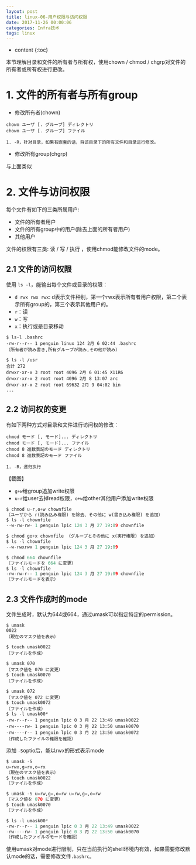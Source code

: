 ```yaml
---
layout: post
title: linux-06-用户权限与访问权限
date: 2017-11-26 00:00:06
categories: Infra技术
tags: linux
---
```

* content
{:toc}


本节理解目录和文件的所有者与所有权，使用chown / chmod / chgrp对文件的所有者或所有权进行更改。

# 1. 文件的所有者与所有group

- 修改所有者(chown)

```
chown ユーザ [. グループ] ディレクトリ 
chown ユーザ [. グループ] ファイル 

1. -R，针对目录，如果有嵌套的话，将该目录下的所有文件和目录进行修改。
```

- 修改所有group(chgrp)

与上面类似


# 2. 文件与访问权限

每个文件有如下的三类所属用户:
- 文件的所有者用户
- 文件的所有group中的用户(除去上面的所有者用户)
- 其他用户

文件的权限有三类: 读 / 写 / 执行 ，使用chmod能修改文件的mode。

## 2.1 文件的访问权限

使用 `ls -l`，能输出每个文件或目录的权限：

- `d rwx rwx rwx`: d表示文件种别，第一个rwx表示所有者用户权限，第二个表示所有group的，第三个表示其他用户的。
- `r`：读
- `w`：写
- `x`：执行或是目录移动

```
$ ls-l .bashrc 
-rw-r--r-- 1 penguin linux 124 2月 6 02:44 .bashrc 
（所有者が読み書き,所有グループが読み,その他が読み）

$ ls -l /usr 
合計 272 
drwxr-xr-x 3 root root 4096 2月 6 01:45 X11R6 
drwxr-xr-x 2 root root 4096 2月 8 13:07 arc 
drwxr-xr-x 2 root root 69632 2月 9 04:02 bin 
...

```

## 2.2 访问权的变更

有如下两种方式对目录和文件进行访问权的修改：

```
chmod モード [, モード]... ディレクトリ 
chmod モード [, モード]... ファイル 
chmod 8 進数表記のモード ディレクトリ 
chmod 8 進数表記のモード ファイル 

1. -R，递归执行
```
【截图】

- `g+w`给group追加write权限
- `u-r`给user去掉read权限，`o+w`给other其他用户添加write权限



```python
$ chmod u-r,o+w chownfile 
（ユーザから r(読み込み権限) を除去、その他に w(書き込み権限) を追加） 
$ ls -l chownfile 
--w-rw-rw- 1 penguin lpic 124 3 月 27 19:09 chownfile 

$ chmod go+x chownfile （グループとその他に x(実行権限) を追加） 
$ ls -l chownfile 
--w-rwxrwx 1 penguin lpic 124 3 月 27 19:09 
```
 

```python
$ chmod 664 chownfile 
（ファイルモードを 664 に変更） 
$ ls -l chownfile 
-rw-rw-r-- 1 penguin lpic 124 3 月 27 19:09 chownfile 
（ファイルモードを表示） 
```

## 2.3 文件作成时的mode

文件生成时，默认为644或664，通过umask可以指定特定的permission。

```
$ umask 
0022 
（現在のマスク値を表示） 

$ touch umask0022 
（ファイルを作成） 

$ umask 070 
（マスク値を 070 に変更） 
$ touch umask0070 
（ファイルを作成） 

$ umask 072 
（マスク値を 072 に変更） 
$ touch umask0072 
（ファイルを作成） 
$ ls -l umask00* 
-rw-r--r-- 1 penguin lpic 0 3 月 22 13:49 umask0022 
-rw----rw- 1 penguin lpic 0 3 月 22 13:50 umask0070 
-rw----r-- 1 penguin lpic 0 3 月 22 13:50 umask0072 
（作成したファイルの権限を確認） 

```

添加 `-S`optio后，能以rwx的形式表示mode

```python
$ umask -S 
u=rwx,g=rx,o=rx 
（現在のマスク値を表示） 
$ touch umask0022 
（ファイルを作成） 

$ umask -S u=rw,g=,o=rw u=rw,g=,o=rw 
（マスク値を 070 に変更） 
$ touch umask0070 
（ファイルを作成） 

$ ls -l umask00* 
-rw-r--r-- 1 penguin lpic 0 3 月 22 13:49 umask0022 
-rw----rw- 1 penguin lpic 0 3 月 22 13:50 umask0070 
（作成したファイルのモードを確認） 
```

使用umask对mode进行限制，只在当前执行的shell环境内有效，如果需要修改默认mode的话，需要修改文件`.bashrc`。